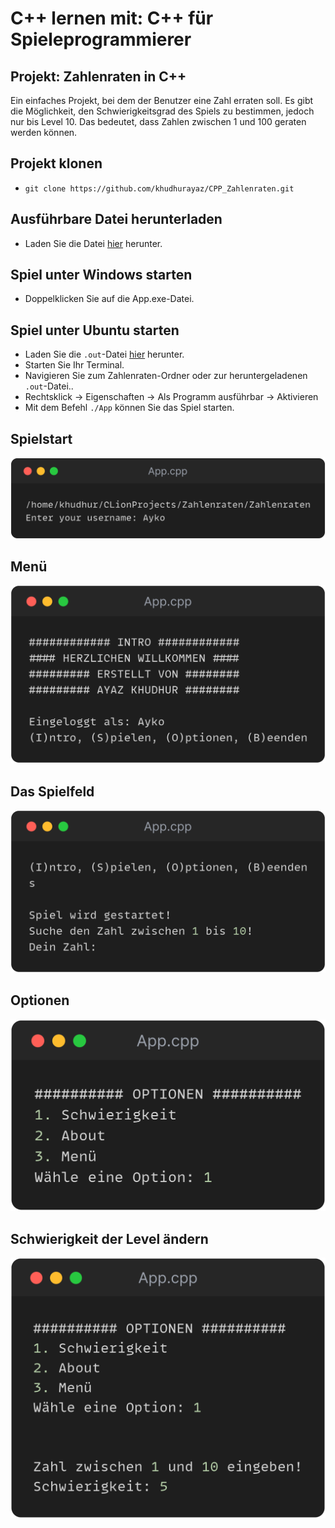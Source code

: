 # C++ lernen mit: C++ für Spieleprogrammierer

## Projekt: Zahlenraten in C++
Ein einfaches Projekt, bei dem der Benutzer eine Zahl erraten soll. Es gibt die Möglichkeit, den Schwierigkeitsgrad des Spiels zu bestimmen, jedoch nur bis Level 10. Das bedeutet, dass Zahlen zwischen 1 und 100 geraten werden können.

## Projekt klonen
+ `git clone https://github.com/khudhurayaz/CPP_Zahlenraten.git`

## Ausführbare Datei herunterladen
+ Laden Sie die Datei [hier](App) herunter.

## Spiel unter Windows starten
+ Doppelklicken Sie auf die App.exe-Datei.

## Spiel unter Ubuntu starten
+ Laden Sie die `.out`-Datei [hier](App.out) herunter.
+ Starten Sie Ihr Terminal.
+ Navigieren Sie zum Zahlenraten-Ordner oder zur heruntergeladenen `.out`-Datei..
+ Rechtsklick -> Eigenschaften -> Als Programm ausführbar -> Aktivieren
+ Mit dem Befehl `./App` können Sie das Spiel starten.

## Spielstart
![userinput](images/username-input.png "Benutzername Eingabe")

## Menü
![menue](images/menu.png "Spiel Menü")

## Das Spielfeld
![game](images/Game.png "Spielbereich")

## Optionen
![option](images/option-input.png "Optionen")

## Schwierigkeit der Level ändern
![change level](images/change-level.png "Option Level ändern")
